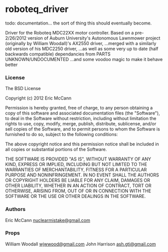 roboteq_driver
==============

todo: documentation... the sort of thing this should eventually become.

Driver for the Roboteq MDC22XX motor controller.
Based on a pre-2/26/2012 version of Auburn University's Autonomous Lawnmower project (originally by William Woodall)'s AX2550 driver, 
...merged with a similarly old version of his MDC2250 driver, 
...as well as some very up to date (half backwards compatible) dependancies from PARTS UNKNOWN/UNDOCUMENTED
...and some voodoo magic to make it behave better
  
### License

The BSD License

Copyright (c) 2012 Eric McCann

Permission is hereby granted, free of charge, to any person obtaining a copy of this software and associated documentation files (the "Software"), to deal in the Software without restriction, including without limitation the rights to use, copy, modify, merge, publish, distribute, sublicense, and/or sell copies of the Software, and to permit persons to whom the Software is furnished to do so, subject to the following conditions: 

The above copyright notice and this permission notice shall be included in all copies or substantial portions of the Software. 

THE SOFTWARE IS PROVIDED "AS IS", WITHOUT WARRANTY OF ANY KIND, EXPRESS OR IMPLIED, INCLUDING BUT NOT LIMITED TO THE WARRANTIES OF MERCHANTABILITY, FITNESS FOR A PARTICULAR PURPOSE AND NONINFRINGEMENT. IN NO EVENT SHALL THE AUTHORS OR COPYRIGHT HOLDERS BE LIABLE FOR ANY CLAIM, DAMAGES OR OTHER LIABILITY, WHETHER IN AN ACTION OF CONTRACT, TORT OR OTHERWISE, ARISING FROM, OUT OF OR IN CONNECTION WITH THE SOFTWARE OR THE USE OR OTHER DEALINGS IN THE SOFTWARE.

### Authors

Eric McCann <nuclearmistake@gmail.com>

### Props

William Woodall <wjwwood@gmail.com>
John Harrison <ash.gti@gmail.com>
